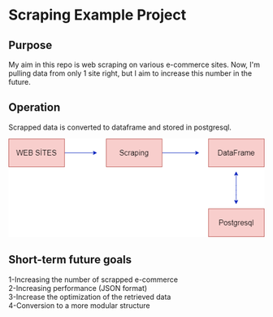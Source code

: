 # Scraping Example Project

## Purpose
My aim in this repo is web scraping on various e-commerce sites. Now, I'm pulling data from only 1 site right, but I aim to increase this number in the future.


## Operation

Scrapped data is converted to dataframe and stored in postgresql.

![alt text](https://github.com/imertekin/Bs-Training/blob/master/Scrap_Diagram.png)


## Short-term future goals

1-Increasing the number of scrapped e-commerce <br>
2-Increasing performance (JSON format) <br>
3-Increase the optimization of the retrieved data <br>
4-Conversion to a more modular structure <br>

